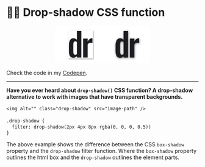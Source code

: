 # 🐱‍🏍 Drop-shadow CSS function

<div style="text-align:center"><img src="../_images/dropshadow-and-boxshadow-examples.png" width="250" alt="Drop-shadow and Box-shadow examples" /></div>

Check the code in my [Codepen](https://codepen.io/diogorodrigues/pen/PoNqRwY).

---

**Have you ever heard about `drop-shadow()` CSS function? A drop-shadow alternative to work with images that have transparent backgrounds.**

```
<img alt="" class="drop-shadow" src="image-path" />

.drop-shadow {
  filter: drop-shadow(2px 4px 8px rgba(0, 0, 0, 0.5))
}
```

The above example shows the difference between the CSS `box-shadow` property and the `drop-shadow` filter function. Where the `box-shadow` property outlines the html box and the `drop-shadow` outlines the element parts.

